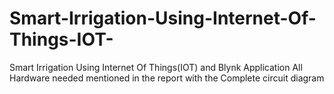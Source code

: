 # Smart-Irrigation-Using-Internet-Of-Things-IOT-
Smart Irrigation Using Internet Of Things(IOT) and Blynk Application
All Hardware needed mentioned in the report with the Complete circuit diagram
